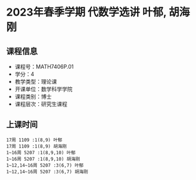 # 2023年春季学期 代数学选讲 叶郁, 胡海刚






## 课程信息

- 课程号：MATH7406P.01
- 学分：4
- 教学类型：理论课
- 开课单位：数学科学学院
- 课程类别：博士
- 课程层次：研究生课程

## 上课时间

```
17周 1109 :1(8,9) 叶郁
17周 1109 :1(8,9) 胡海刚
1~16周 5207 :1(8,9,10) 叶郁
1~16周 5207 :1(8,9,10) 胡海刚
1~12,14~16周 5207 :3(6,7) 叶郁
1~12,14~16周 5207 :3(6,7) 胡海刚
```

